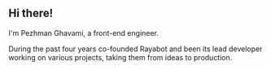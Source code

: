 ## Hi there!

I'm Pezhman Ghavami, a front-end engineer.

During the past four years co-founded Rayabot and been its lead developer working on various projects, taking them from ideas to production.
